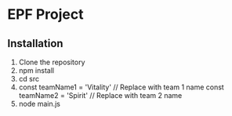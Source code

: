 # EPF Project
## Installation
1. Clone the repository
2. npm install
3. cd src
4. const teamName1 = 'Vitality' // Replace with team 1 name
   const teamName2 = 'Spirit' // Replace with team 2 name
5. node main.js